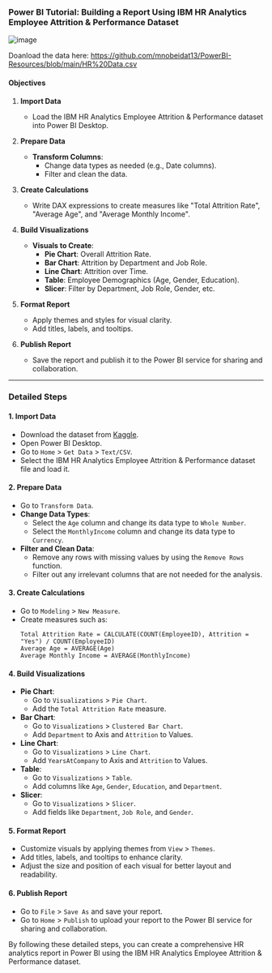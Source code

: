 ### Power BI Tutorial: Building a Report Using IBM HR Analytics Employee Attrition & Performance Dataset

![image](https://github.com/mnobeidat13/PowerBI-Resources/assets/32016587/d400769e-a7b2-4629-813f-8eebee100d1d)

Doanload the data here: https://github.com/mnobeidat13/PowerBI-Resources/blob/main/HR%20Data.csv
#### Objectives

1. **Import Data**
   - Load the IBM HR Analytics Employee Attrition & Performance dataset into Power BI Desktop.

2. **Prepare Data**
   - **Transform Columns**:
     - Change data types as needed (e.g., Date columns).
     - Filter and clean the data.

3. **Create Calculations**
   - Write DAX expressions to create measures like "Total Attrition Rate", "Average Age", and "Average Monthly Income".

4. **Build Visualizations**
   - **Visuals to Create**:
     - **Pie Chart**: Overall Attrition Rate.
     - **Bar Chart**: Attrition by Department and Job Role.
     - **Line Chart**: Attrition over Time.
     - **Table**: Employee Demographics (Age, Gender, Education).
     - **Slicer**: Filter by Department, Job Role, Gender, etc.

5. **Format Report**
   - Apply themes and styles for visual clarity.
   - Add titles, labels, and tooltips.

6. **Publish Report**
   - Save the report and publish it to the Power BI service for sharing and collaboration.

---

### Detailed Steps

#### 1. Import Data
   - Download the dataset from [Kaggle](https://www.kaggle.com/datasets/pavansubhasht/ibm-hr-analytics-attrition-dataset).
   - Open Power BI Desktop.
   - Go to `Home` > `Get Data` > `Text/CSV`.
   - Select the IBM HR Analytics Employee Attrition & Performance dataset file and load it.

#### 2. Prepare Data
   - Go to `Transform Data`.
   - **Change Data Types**:
     - Select the `Age` column and change its data type to `Whole Number`.
     - Select the `MonthlyIncome` column and change its data type to `Currency`.
   - **Filter and Clean Data**:
     - Remove any rows with missing values by using the `Remove Rows` function.
     - Filter out any irrelevant columns that are not needed for the analysis.

#### 3. Create Calculations
   - Go to `Modeling` > `New Measure`.
   - Create measures such as:
     ```DAX
     Total Attrition Rate = CALCULATE(COUNT(EmployeeID), Attrition = "Yes") / COUNT(EmployeeID)
     Average Age = AVERAGE(Age)
     Average Monthly Income = AVERAGE(MonthlyIncome)
     ```

#### 4. Build Visualizations
   - **Pie Chart**:
     - Go to `Visualizations` > `Pie Chart`.
     - Add the `Total Attrition Rate` measure.
   - **Bar Chart**:
     - Go to `Visualizations` > `Clustered Bar Chart`.
     - Add `Department` to Axis and `Attrition` to Values.
   - **Line Chart**:
     - Go to `Visualizations` > `Line Chart`.
     - Add `YearsAtCompany` to Axis and `Attrition` to Values.
   - **Table**:
     - Go to `Visualizations` > `Table`.
     - Add columns like `Age`, `Gender`, `Education`, and `Department`.
   - **Slicer**:
     - Go to `Visualizations` > `Slicer`.
     - Add fields like `Department`, `Job Role`, and `Gender`.

#### 5. Format Report
   - Customize visuals by applying themes from `View` > `Themes`.
   - Add titles, labels, and tooltips to enhance clarity.
   - Adjust the size and position of each visual for better layout and readability.

#### 6. Publish Report
   - Go to `File` > `Save As` and save your report.
   - Go to `Home` > `Publish` to upload your report to the Power BI service for sharing and collaboration.

By following these detailed steps, you can create a comprehensive HR analytics report in Power BI using the IBM HR Analytics Employee Attrition & Performance dataset.
